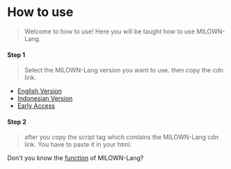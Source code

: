 # How to use
> Welcome to how to use! Here you will be taught how to use MILOWN-Lang.
#### Step 1
> Select the MILOWN-Lang version you want to use. then copy the cdn link.
- [English Version](english-version.md)
- [Indonesian Version](indonesian-version.md)
- [Early Access](early-access.md)
#### Step 2
> after you copy the script tag which contains the MILOWN-Lang cdn link. You have to paste it in your html.

Don't you know the [function](function.md) of MILOWN-Lang?
